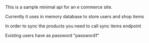 This is a sample minimal api for an e commerce site.

Currently it uses in memory database to store users and shop items

In order to sync the products you need to call sync items endpoint

Existing users have as password "password1"
